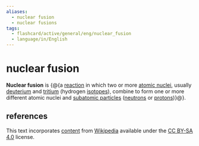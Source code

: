 ```yaml
---
aliases:
  - nuclear fusion
  - nuclear fusions
tags:
  - flashcard/active/general/eng/nuclear_fusion
  - language/in/English
---
```


# nuclear fusion

__Nuclear fusion__ is {@{a [reaction](nuclear%20reaction.md) in which two or more [atomic nuclei](atomic%20nucleus.md), usually [deuterium](deuterium.md) and [tritium](tritium.md) (hydrogen [isotopes](isotope.md)), combine to form one or more different atomic nuclei and [subatomic particles](subatomic%20particle.md) ([neutrons](neutron.md) or [protons](proton.md))}@}. <!--SR:!2025-02-09,148,310-->

## references

This text incorporates [content](https://en.wikipedia.org/wiki/nuclear_fusion) from [Wikipedia](Wikipedia.md) available under the [CC BY-SA 4.0](https://creativecommons.org/licenses/by-sa/4.0/) license.
